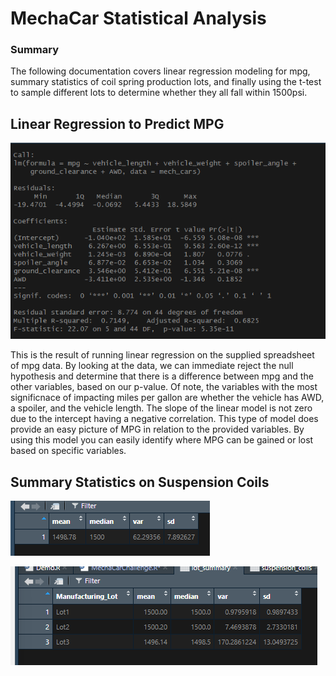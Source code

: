 # MechaCar Statistical Analysis

### Summary

The following documentation covers linear regression modeling for mpg, summary statistics of coil spring production lots, and finally using the t-test to sample different lots to determine whether they all fall within 1500psi.

## Linear Regression to Predict MPG

![Linear Results](https://github.com/natehahn/MechaCar_Statistical_Analysis/blob/e1abe403eb87cb17a80ebf99b814baf7ff8e8a01/linear%20regression.png)

This is the result of running linear regression on the supplied spreadsheet of mpg data.  By looking at the data, we can immediate reject the null hypothesis and determine that there is a difference between mpg and the other variables, based on our p-value.  Of note, the variables with the most significnace of impacting miles per gallon are whether the vehicle has AWD, a spoiler, and the vehicle length.  The slope of the linear model is not zero due to the intercept having a negative correlation.  This type of model does provide an easy picture of MPG in relation to the provided variables.  By using this model you can easily identify where MPG can be gained or lost based on specific variables.

## Summary Statistics on Suspension Coils

![Summarize Results](https://github.com/natehahn/MechaCar_Statistical_Analysis/blob/3f07d37f1d6f734cfc2ef9f68d0d4368d2e95757/summarize.png)

![Lot summary](https://github.com/natehahn/MechaCar_Statistical_Analysis/blob/3f07d37f1d6f734cfc2ef9f68d0d4368d2e95757/Lot%20Summary.png)

